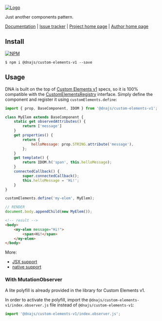 [![Logo](https://cdn.rawgit.com/Chialab/dna/master/logo.svg)](http://dna.chialab.io)

Just another components pattern.

[Documentation](http://dna.chialab.io/docs) | [Issue tracker](https://github.com/Chialab/dna/issues) | [Project home page](http://dna.chialab.io) | [Author home page](http://www.chialab.it)

## Install

[![NPM](https://img.shields.io/npm/v/@dnajs/custom-elements-v1.svg)](https://www.npmjs.com/package/@dnajs/custom-elements-v1)
```
$ npm i @dnajs/custom-elements-v1 --save
```

## Usage

DNA is built on the top of [Custom Elements v1](https://www.w3.org/TR/custom-elements/) specs, so it is 100% compatible with the [CustomElementsRegistry](https://www.w3.org/TR/custom-elements/#custom-elements-api) interface. Simply define the component and register it using `customElements.define`:
```js
import { prop, BaseComponent, IDOM } from '@dnajs/custom-elements-v1';

class MyElem extends BaseComponent {
    static get observedAttributes() {
        return ['message']
    }
    get properties() {
        return {
            helloMessage: prop.STRING.attribute('message'),
        };
    }
    get template() {
        return IDOM.h('span', this.helloMessage);
    }
    connectedCallback() {
        super.connectedCallback();
        this.helloMessage = 'Hi!';
    }
}

customElements.define('my-elem', MyElem);

// RENDER
document.body.appendChild(new MyElem());
```
```html
<!-- result -->
<body>
    <my-elem message="Hi!">
        <span>Hi!</span>
    </my-elem>
</body>
```

More:
* [JSX support](http://dna.chialab.io/docs/#!/JSX-Templates.md)
* [native support](http://caniuse.com/#feat=custom-elementsv1)

### With MutationObserver

A lite polyfill is already provided in the library for Custom Elements v1.

In order to activate the polyfill, import the `@dnajs/custom-elements-v1/index.observer.js` file instead of `@dnajs/custom-elements-v1`:
```js
import '@dnajs/custom-elements-v1/index.observer.js';
```
